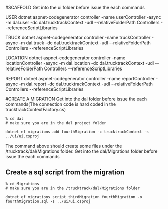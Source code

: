 #SCAFFOLD 
Get into the ui folder before issue the each commands

USER
dotnet aspnet-codegenerator controller -name userController -async -m dal.user -dc dal.trucktrackContext -udl --relativeFolderPath Controllers --referenceScriptLibraries


TRUCK
dotnet aspnet-codegenerator controller -name truckController -async -m dal.truck -dc dal.trucktrackContext -udl --relativeFolderPath Controllers --referenceScriptLibraries

LOCATION
dotnet aspnet-codegenerator controller -name locationController -async -m dal.location -dc dal.trucktrackContext -udl --relativeFolderPath Controllers --referenceScriptLibraries

REPORT
dotnet aspnet-codegenerator controller -name reportController -async -m dal.report -dc dal.trucktrackContext -udl --relativeFolderPath Controllers --referenceScriptLibraries

#CREATE A MIGRATION
Get into the dal folder before issue the each commands(The connection code is hard coded in the trucktrackContextFactory.cs)

```shell
% cd dal
# make sure you are in the dal project folder

dotnet ef migrations add fourthMigration -c trucktrackContext -s ../ui/ui.csproj

```

The command above should create some files under the /trucktrack/dal/Migrations folder.
Get into the dal/Migrations folder before issue the each commands

## Create a sql script from the migration


```shell
% cd Migrations
# make sure you are in the /trucktrack/dal/Migrations folder

dotnet ef migrations script thirdMigration fourthMigration -o fourthMigration.sql -s ../ui/ui.csproj

```
